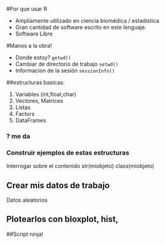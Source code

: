 #Por que usar R
* Ampliamente utilizado en ciencia biomédica / estadística
* Gran cantidad de software escrito en este lenguaje.
* Software Libre

#Manos  a la obra!

  * Donde estoy?
 `getwd()`
  * Cambiar de directorio de trabajo
  `setwd()`
  * Informacion de la sesión
  `sessionInfo()`

##estructuras basicas:
  1. Variables (int,float,char)
  2. Vectores, Matrices
  3. Listas
  4. Factors
  5. DataFrames


### ? me da 
### Construir ejemplos de estas estructuras

Interrogar sobre el contenido
str(miobjeto)
class(miobjeto)

## Crear mis datos de trabajo
Datos aleatorios
## Plotearlos con bloxplot, hist, 


##Script ninja!
